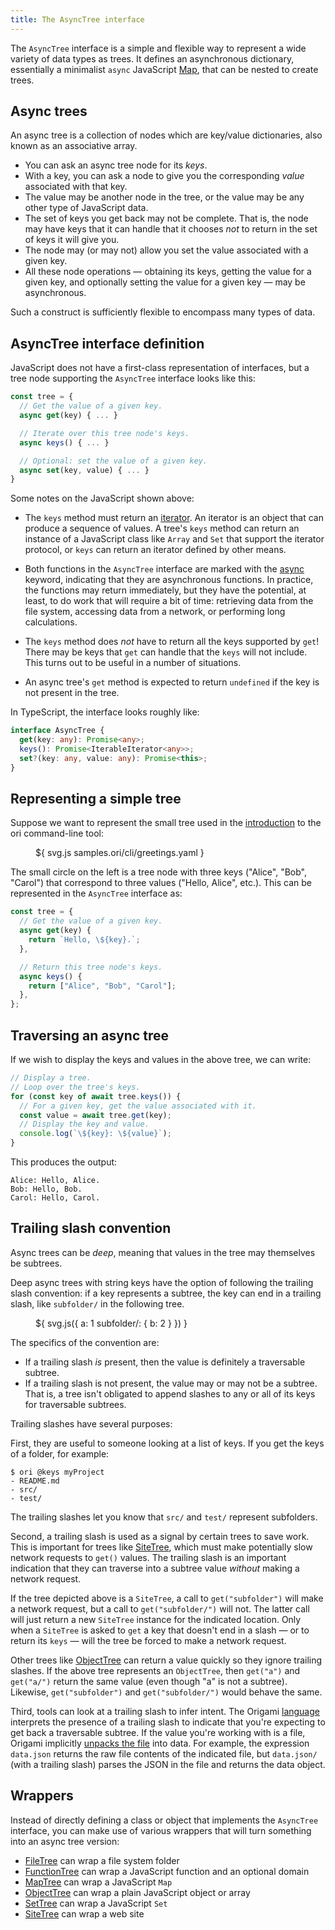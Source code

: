 ```yaml
---
title: The AsyncTree interface
---
```


The `AsyncTree` interface is a simple and flexible way to represent a wide variety of data types as trees. It defines an asynchronous dictionary, essentially a minimalist `async` JavaScript [Map](https://developer.mozilla.org/en-US/docs/Web/JavaScript/Reference/Global_Objects/Map), that can be nested to create trees.

## Async trees

An async tree is a collection of nodes which are key/value dictionaries, also known as an associative array.

- You can ask an async tree node for its _keys_.
- With a key, you can ask a node to give you the corresponding _value_ associated with that key.
- The value may be another node in the tree, or the value may be any other type of JavaScript data.
- The set of keys you get back may not be complete. That is, the node may have keys that it can handle that it chooses _not_ to return in the set of keys it will give you.
- The node may (or may not) allow you set the value associated with a given key.
- All these node operations — obtaining its keys, getting the value for a given key, and optionally setting the value for a given key — may be asynchronous.

Such a construct is sufficiently flexible to encompass many types of data.

## AsyncTree interface definition

JavaScript does not have a first-class representation of interfaces, but a tree node supporting the `AsyncTree` interface looks like this:

```js
const tree = {
  // Get the value of a given key.
  async get(key) { ... }

  // Iterate over this tree node's keys.
  async keys() { ... }

  // Optional: set the value of a given key.
  async set(key, value) { ... }
}
```

Some notes on the JavaScript shown above:

- The `keys` method must return an [iterator](https://developer.mozilla.org/en-US/docs/Web/JavaScript/Reference/Iteration_protocols#the_iterator_protocol). An iterator is an object that can produce a sequence of values. A tree's `keys` method can return an instance of a JavaScript class like `Array` and `Set` that support the iterator protocol, or `keys` can return an iterator defined by other means.

- Both functions in the `AsyncTree` interface are marked with the [async](https://developer.mozilla.org/en-US/docs/Web/JavaScript/Reference/Statements/async_function) keyword, indicating that they are asynchronous functions. In practice, the functions may return immediately, but they have the potential, at least, to do work that will require a bit of time: retrieving data from the file system, accessing data from a network, or performing long calculations.

- The `keys` method does _not_ have to return all the keys supported by `get`! There may be keys that `get` can handle that the `keys` will not include. This turns out to be useful in a number of situations.

- An async tree's `get` method is expected to return `undefined` if the key is not present in the tree.

In TypeScript, the interface looks roughly like:

```ts
interface AsyncTree {
  get(key: any): Promise<any>;
  keys(): Promise<IterableIterator<any>>;
  set?(key: any, value: any): Promise<this>;
}
```

## Representing a simple tree

Suppose we want to represent the small tree used in the [introduction](/cli/) to the ori command-line tool:

<figure>
${ svg.js samples.ori/cli/greetings.yaml }
</figure>

The small circle on the left is a tree node with three keys ("Alice", "Bob", "Carol") that correspond to three values ("Hello, Alice", etc.). This can be represented in the `AsyncTree` interface as:

```js
const tree = {
  // Get the value of a given key.
  async get(key) {
    return `Hello, \${key}.`;
  },

  // Return this tree node's keys.
  async keys() {
    return ["Alice", "Bob", "Carol"];
  },
};
```

## Traversing an async tree

If we wish to display the keys and values in the above tree, we can write:

```js
// Display a tree.
// Loop over the tree's keys.
for (const key of await tree.keys()) {
  // For a given key, get the value associated with it.
  const value = await tree.get(key);
  // Display the key and value.
  console.log(`\${key}: \${value}`);
}
```

This produces the output:

```console
Alice: Hello, Alice.
Bob: Hello, Bob.
Carol: Hello, Carol.
```

## Trailing slash convention

Async trees can be _deep_, meaning that values in the tree may themselves be subtrees.

Deep async trees with string keys have the option of following the trailing slash convention: if a key represents a subtree, the key can end in a trailing slash, like `subfolder/` in the following tree.

<figure>
${ svg.js({
a: 1
subfolder/: { b: 2 }
}) }
</figure>

The specifics of the convention are:

- If a trailing slash _is_ present, then the value is definitely a traversable subtree.
- If a trailing slash is not present, the value may or may not be a subtree. That is, a tree isn't obligated to append slashes to any or all of its keys for traversable subtrees.

Trailing slashes have several purposes:

First, they are useful to someone looking at a list of keys. If you get the keys of a folder, for example:

```console
$ ori @keys myProject
- README.md
- src/
- test/
```

The trailing slashes let you know that `src/` and `test/` represent subfolders.

Second, a trailing slash is used as a signal by certain trees to save work. This is important for trees like [SiteTree](SiteTree.html), which must make potentially slow network requests to `get()` values. The trailing slash is an important indication that they can traverse into a subtree value _without_ making a network request.

If the tree depicted above is a `SiteTree`, a call to `get("subfolder")` will make a network request, but a call to `get("subfolder/")` will not. The latter call will just return a new `SiteTree` instance for the indicated location. Only when a `SiteTree` is asked to `get` a key that doesn't end in a slash — or to return its `keys` — will the tree be forced to make a network request.

Other trees like [ObjectTree](ObjectTree.html) can return a value quickly so they ignore trailing slashes. If the above tree represents an `ObjectTree`, then `get("a")` and `get("a/")` return the same value (even though "a" is not a subtree). Likewise, `get("subfolder")` and `get("subfolder/")` would behave the same.

Third, tools can look at a trailing slash to infer intent. The Origami [language](/language) interprets the presence of a trailing slash to indicate that you're expecting to get back a traversable subtree. If the value you're working with is a file, Origami implicitly [unpacks the file](/language/fileTypes.html#unpacking-files) into data. For example, the expression `data.json` returns the raw file contents of the indicated file, but `data.json/` (with a trailing slash) parses the JSON in the file and returns the data object.

## Wrappers

Instead of directly defining a class or object that implements the `AsyncTree` interface, you can make use of various wrappers that will turn something into an async tree version:

- [FileTree](FileTree.html) can wrap a file system folder
- [FunctionTree](FunctionTree.html) can wrap a JavaScript function and an optional domain
- [MapTree](MapTree.html) can wrap a JavaScript `Map`
- [ObjectTree](ObjectTree.html) can wrap a plain JavaScript object or array
- [SetTree](SetTree.html) can wrap a JavaScript `Set`
- [SiteTree](SiteTree.html) can wrap a web site
